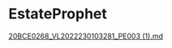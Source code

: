 # EstateProphet
[20BCE0268_VL2022230103281_PE003 (1).md](https://github.com/PranavBidve/EstateProphet/files/13360579/20BCE0268_VL2022230103281_PE003.1.md)
